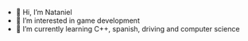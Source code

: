 - 👋 Hi, I’m Nataniel
- 👀 I’m interested in game development
- 🌱 I’m currently learning C++, spanish, driving and computer science

<!---
NatanielErik/NatanielErik is a ✨ special ✨ repository because its `README.md` (this file) appears on your GitHub profile.
You can click the Preview link to take a look at your changes.
--->

